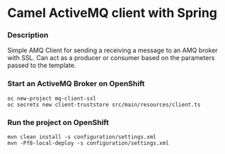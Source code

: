 # Camel ActiveMQ client with Spring

### Description

Simple AMQ Client for sending a receiving a message to an AMQ broker with SSL.  Can act as a producer or consumer based on the
parameters passed to the template.

### Start an ActiveMQ Broker on OpenShift

    oc new-project mq-client-ssl
    oc secrets new client-truststore src/main/resources/client.ts

### Run the project on OpenShift

    mvn clean install -s configuration/settings.xml
    mvn -Pf8-local-deploy -s configuration/settings.xml

